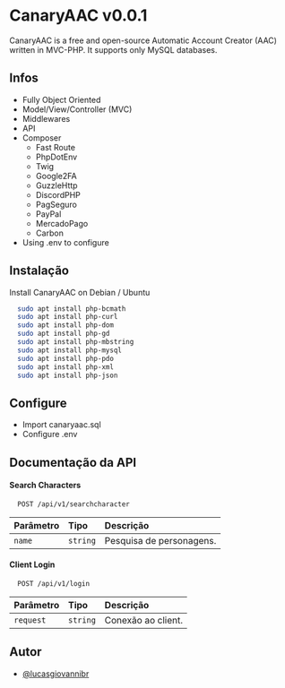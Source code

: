 
# CanaryAAC v0.0.1

CanaryAAC is a free and open-source Automatic Account Creator (AAC) written in MVC-PHP. It supports only MySQL databases.


## Infos

- Fully Object Oriented
- Model/View/Controller (MVC)
- Middlewares
- API
- Composer
    - Fast Route
    - PhpDotEnv
    - Twig
    - Google2FA
    - GuzzleHttp
    - DiscordPHP
    - PagSeguro
    - PayPal
    - MercadoPago
    - Carbon
- Using .env to configure

## Instalação

Install CanaryAAC on Debian / Ubuntu

```bash
  sudo apt install php-bcmath
  sudo apt install php-curl
  sudo apt install php-dom
  sudo apt install php-gd
  sudo apt install php-mbstring
  sudo apt install php-mysql
  sudo apt install php-pdo
  sudo apt install php-xml
  sudo apt install php-json
```
    
## Configure

- Import canaryaac.sql
-  Configure .env
## Documentação da API

#### Search Characters

```http
  POST /api/v1/searchcharacter
```

| Parâmetro   | Tipo       | Descrição                           |
| :---------- | :--------- | :---------------------------------- |
| `name` | `string` | Pesquisa de personagens. |

#### Client Login

```http
  POST /api/v1/login
```

| Parâmetro   | Tipo       | Descrição                                   |
| :---------- | :--------- | :------------------------------------------ |
| `request`      | `string` | Conexão ao client. |

## Autor

- [@lucasgiovannibr](https://www.github.com/lucasgiovannibr)

